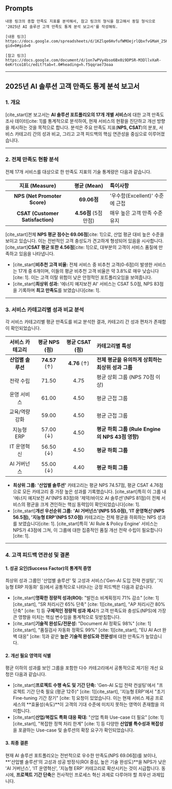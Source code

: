 ## Prompts
```
내용 링크의 종합 만족도 지표를 분석해서, 참고 링크의 형식을 참고해서 동일 형식으로 '2025년 AI 솔루션 고객 만족도 통계 분석 보고서'를 작성해줘.

[내용 링크]
https://docs.google.com/spreadsheets/d/1KZlqe6HvfufWMOejrlQbxfvGMaH_25KUrYMoUsJZQxQ/edit?gid=0#gid=0

[참고 링크]
https://docs.google.com/document/d/1on7wPVy4bso6Bx0i9DPSR-M3DllvXaR-6eKrtco18lc/edit?tab=t.0#heading=h.f5qqrae73oaa
```
---
## 2025년 AI 솔루션 고객 만족도 통계 분석 보고서

### 1. 개요

[cite_start]본 보고서는 **AI 솔루션 포트폴리오의 17개 개별 서비스**에 대한 고객 만족도 조사 데이터[cite: 1]를 통계적으로 분석하여, 현재 서비스의 현황을 진단하고 개선 방향을 제시하는 것을 목적으로 합니다. 분석은 주요 만족도 지표(**NPS, CSAT**)의 분포, 서비스 카테고리 간의 성과 비교, 그리고 고객 피드백의 핵심 연관성을 중심으로 이루어졌습니다.

-----

### 2. 전체 만족도 현황 분석

전체 17개 서비스를 대상으로 한 만족도 지표의 기술 통계량은 다음과 같습니다.

| 지표 (Measure) | 평균 (Mean) | 특이사항 |
| :---: | :---: | :--- |
| **NPS (Net Promoter Score)** | **69.06점** | '우수함(Excellent)' 수준에 근접 |
| **CSAT (Customer Satisfaction)** | **4.56점** (5점 만점) | 매우 높은 고객 만족 수준 유지 |

[cite_start]전체 **NPS 평균 점수는 69.06점**[cite: 1]으로, 산업 평균 대비 높은 수준을 보이고 있습니다. 이는 전반적인 고객 충성도가 견고하게 형성되어 있음을 시사합니다. [cite_start]**CSAT 평균 또한 4.56점**[cite: 1]으로, 대부분의 고객이 서비스 품질에 만족하고 있음을 나타냅니다.

* [cite_start]**비추천 고객 비율:** 전체 서비스 중 비추천 고객(0-6점)이 발생한 서비스는 17개 중 6개이며, 이들의 평균 비추천 고객 비율은 약 3.8%로 매우 낮습니다[cite: 1]. 이는 고객 이탈 위험이 낮은 안정적인 포트폴리오임을 보여줍니다.
* [cite_start]**최상위 성과:** '에너지 예지보전 AI' 서비스는 CSAT 5.0점, NPS 83점을 기록하며 **최고 만족도**를 보였습니다[cite: 1].

-----

### 3. 서비스 카테고리별 성과 비교 분석

각 서비스 카테고리별 평균 만족도를 비교 분석한 결과, 카테고리 간 성과 편차가 존재함이 확인되었습니다.

| 서비스 카테고리 | 평균 NPS (점) | 평균 CSAT (점) | 카테고리별 특성 |
| :---: | :---: | :---: | :--- |
| **산업별 솔루션** | **74.57** (↑) | **4.76** (↑) | **전체 평균을 유의하게 상회하는 최상위 성과 그룹** |
| 전략 수립 | 71.50 | 4.75 | 평균 상회 그룹 (NPS 70점 이상) |
| 운영 서비스 | 61.00 | 4.50 | 평균 근접 그룹 |
| 교육/역량강화 | 59.00 | 4.50 | 평균 근접 그룹 |
| 지능형 ERP | 57.00 (↓) | 4.50 | **평균 하회 그룹 (Rule Engine의 NPS 43점 영향)** |
| IT 운영혁신 | 56.50 (↓) | 4.50 | **평균 하회 그룹** |
| AI 거버넌스 | 55.00 (↓) | 4.40 | **평균 하회 그룹** |

* **최상위 그룹:** **'산업별 솔루션'** 카테고리는 평균 NPS 74.57점, 평균 CSAT 4.76점으로 모든 카테고리 중 가장 높은 성과를 기록했습니다. [cite_start]특히 이 그룹 내 '에너지 예지보전 AI'(NPS 83점)와 '제약/바이오 AI 솔루션'(NPS 81점)이 전체 서비스의 평균을 크게 견인하는 핵심 동력임이 확인되었습니다[cite: 1].
* [cite_start]**개선 우선순위 그룹:** **'AI 거버넌스'(NPS 55.0점), 'IT 운영혁신'(NPS 56.5점), '지능형 ERP'(NPS 57.0점)** 카테고리는 전체 평균을 하회하는 NPS 성과를 보였습니다[cite: 1]. [cite_start]특히 'AI Rule & Policy Engine' 서비스는 NPS가 43점에 그쳐, 이 그룹에 대한 집중적인 품질 개선 전략 수립이 필요합니다[cite: 1].

-----

### 4. 고객 피드백 연관성 및 결론

#### 1. 성공 요인(Success Factor)의 통계적 증명

최상위 성과 그룹인 '산업별 솔루션' 및 고성과 서비스('Gen-AI 도입 전략 컨설팅', '지능형 ERP 자동화' 등)에서 공통적으로 나타나는 긍정 피드백은 다음과 같습니다.

* [cite_start]**명확한 정량적 성과(ROI):** "발전소 비계획정지 71% 감소" [cite: 1][cite_start], "SR 처리시간 65% 단축" [cite: 1][cite_start], "AP 처리시간 80% 단축" [cite: 1] 등 **구체적인 정량적 성과 제시**가 고객 만족도와 충성도(NPS)에 가장 큰 영향을 미치는 핵심 변수임을 통계적으로 뒷받침합니다.
* [cite_start]**기술적 완성도/전문성:** "Document AI 정확도 98%" [cite: 1][cite_start], "품질검사 자동화 정확도 99%" [cite: 1][cite_start], "EU AI Act 완벽 대응" [cite: 1]과 같은 **높은 기술적 완성도와 전문성**에 대한 만족도가 높았습니다.

#### 2. 개선 필요 영역의 식별

평균 이하의 성과를 보인 그룹을 포함한 다수 카테고리에서 공통적으로 제기된 개선 요청은 다음과 같습니다.

* [cite_start]**프로젝트 수행 속도 및 기간 단축:** 'Gen-AI 도입 전략 컨설팅'에서 "프로젝트 기간 단축 필요 (평균 12주)" [cite: 1][cite_start], '지능형 ERP'에서 "초기 Fine-tuning 기간 장기" [cite: 1] 요청이 있었습니다. 이는 현재 서비스 제공 프로세스의 **효율성(속도)**이 고객의 기대 수준에 미치지 못하는 영역이 존재함을 의미합니다.
* [cite_start]**산업/복잡도 특화 대응 확대:** "산업 특화 Use-case 더 필요" [cite: 1][cite_start], "복잡한 정책 처리 한계" [cite: 1] 등 다양한 **산업별 특수성과 복잡성**을 포괄하는 Use-case 및 솔루션의 확장 요구가 확인되었습니다.

#### 3. 최종 결론

현재 AI 솔루션 포트폴리오는 전반적으로 우수한 만족도(NPS 69.06점)를 보이나, **'산업별 솔루션'의 고성과 성공 방정식(ROI 중심, 높은 기술 완성도)**을 NPS가 낮은 'AI 거버넌스', 'IT 운영혁신', '지능형 ERP' 카테고리로 확산시키는 것이 시급합니다. 동시에, **프로젝트 기간 단축**은 전사적인 프로세스 혁신 과제로 다루어야 할 최우선 과제입니다.